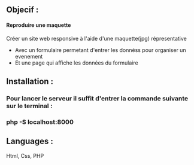 ## Objecif : 

#### Reproduire une maquette

Créer un site web responsive à l'aide d'une maquette(jpg) répresentative 
- Avec un formulaire permetant d'entrer les donnéss pour organiser un evenement
- Et une page qui affiche les données du formulaire 




## Installation :
### Pour lancer le serveur il suffit d'entrer la commande suivante sur le terminal :  
### php -S localhost:8000

## Languages :
Html, Css, PHP
